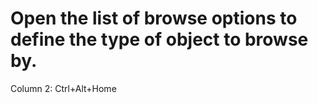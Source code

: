 # Open the list of browse options to define the type of object to browse by.

Column 2: Ctrl+Alt+Home